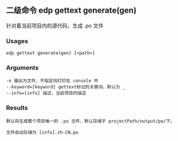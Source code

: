 ## 二级命令 edp gettext generate(gen)

针对着当前项目内的源代码，生成 .po 文件

### Usages

    edp gettext generate(gen) [<path>]

### Arguments

    -o 输出为文件，不指定则打印在 console 中
    --keyword=[keyword] gettext标记的关键词，默认为 _
    --info=[info] 描述，当前项目的描述

### Results

    默认将生成整个项目唯一的 .po 文件，默认存储于 projectPath/output/po/下。

    文件自动存储为 [info].zh-CN.po
